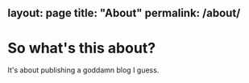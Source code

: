 layout: page
title: "About"
permalink: /about/
---

# So what's this about?

It's about publishing a goddamn blog I guess.
